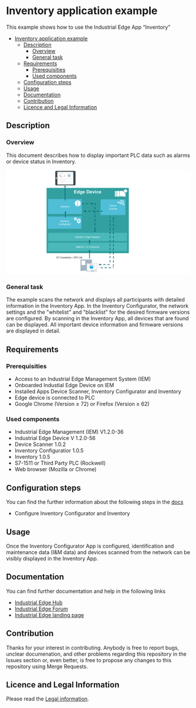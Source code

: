 # Inventory application example

This example shows how to use the Industrial Edge App “Inventory” 

- [Inventory application example](#inventory-application-example)
  - [Description](#description)
    - [Overview](#overview)
    - [General task](#general-task)
  - [Requirements](#requirements)
    - [Prerequisities](#prerequisities)
    - [Used components](#used-components)
  - [Configuration steps](#configuration-steps)
  - [Usage](#usage)
  - [Documentation](#documentation)
  - [Contribution](#contribution)
  - [Licence and Legal Information](#licence-and-legal-information)


## Description

### Overview

This document describes how to display important PLC data such as alarms or device status in Inventory.

![overview](docs/graphics/Overview.PNG)

### General task

The example scans the network and displays all participants with detailed information in the Inventory App.
In the Inventory Configurator, the network settings and the "whitelist" and "blacklist" for the desired firmware versions are configured.
By scanning in the Inventory App, all devices that are found can be displayed.
All important device information and firmware versions are displayed in detail. 

## Requirements

###  Prerequisities

- Access to an Industrial Edge Management System (IEM)
- Onboarded Industial Edge Device on IEM
- Installed Apps Device Scanner, Inventory Configurator and Inventory
- Edge device is connected to PLC
- Google Chrome (Version ≥ 72) or Firefox (Version ≥ 62)

### Used components

- Industrial Edge Management (IEM) V1.2.0-36 
- Industrial Edge Device V 1.2.0-56
- Device Scanner 1.0.2
- Inventory Configuratior 1.0.5
- Inventory 1.0.5
- S7-1511 or Third Party PLC (Rockwell)
- Web browser (Mozilla or Chrome)

## Configuration steps

You can find the further information about the following steps in the [docs](docs/Installation.md)
- Configure Inventory Configurator and Inventory

## Usage

Once the Inventory Configurator App is configured, identification and maintenance data (I&M data) and devices scanned from the network can be visibly displayed in the Inventory App.

## Documentation

You can find further documentation and help in the following links
  - [Industrial Edge Hub](https://iehub.eu1.edge.siemens.cloud/#/documentation)
  - [Industrial Edge Forum](https://www.siemens.com/industrial-edge-forum)
  - [Industrial Edge landing page](https://new.siemens.com/global/en/products/automation/topic-areas/industrial-edge/simatic-edge.html)
  
## Contribution

Thanks for your interest in contributing. Anybody is free to report bugs, unclear documenation, and other problems regarding this repository in the Issues section or, even better, is free to propose any changes to this repository using Merge Requests.

## Licence and Legal Information

Please read the [Legal information](LICENSE.md).
